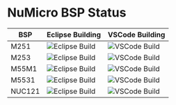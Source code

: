 # NuMicro BSP Status

| BSP     | Eclipse Building                                                                                   | VSCode Building                                                                                   |
|---------|----------------------------------------------------------------------------------------------------|----------------------------------------------------------------------------------------------------|
| M251    | ![Eclipse Build](https://github.com/wosayttn/Gerrit_NuMicro/actions/workflows/Eclipse.yml/badge.svg?branch=M251_master)   | ![VSCode Build](https://github.com/wosayttn/Gerrit_NuMicro/actions/workflows/VSCode.yml/badge.svg?branch=M251_master)   |
| M253    | ![Eclipse Build](https://github.com/wosayttn/Gerrit_NuMicro/actions/workflows/Eclipse.yml/badge.svg?branch=M253_master)   | ![VSCode Build](https://github.com/wosayttn/Gerrit_NuMicro/actions/workflows/VSCode.yml/badge.svg?branch=M253_master)   |
| M55M1   | ![Eclipse Build](https://github.com/wosayttn/Gerrit_NuMicro/actions/workflows/Eclipse.yml/badge.svg?branch=M55M1_master)  | ![VSCode Build](https://github.com/wosayttn/Gerrit_NuMicro/actions/workflows/VSCode.yml/badge.svg?branch=M55M1_master)  |
| M5531   | ![Eclipse Build](https://github.com/wosayttn/Gerrit_NuMicro/actions/workflows/Eclipse.yml/badge.svg?branch=M5531_master) | ![VSCode Build](https://github.com/wosayttn/Gerrit_NuMicro/actions/workflows/VSCode.yml/badge.svg?branch=M5531_master) |
| NUC121  | ![Eclipse Build](https://github.com/wosayttn/Gerrit_NuMicro/actions/workflows/Eclipse.yml/badge.svg?branch=NUC121_master) | ![VSCode Build](https://github.com/wosayttn/Gerrit_NuMicro/actions/workflows/VSCode.yml/badge.svg?branch=NUC121_master) |

